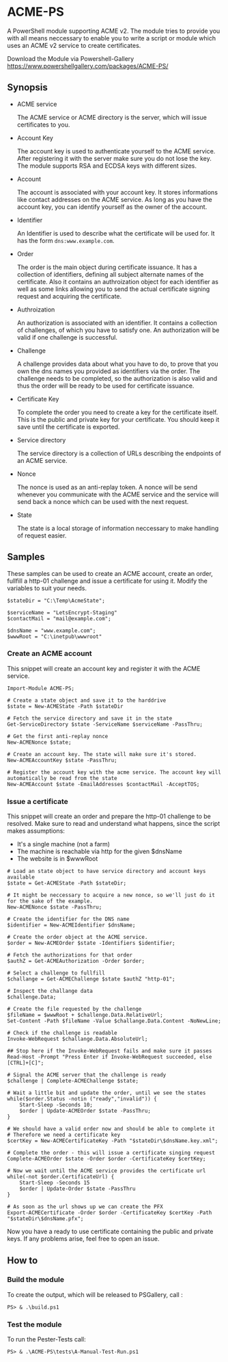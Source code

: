 # ACME-PS

A PowerShell module supporting ACME v2. The module tries to provide you with all means neccessary
to enable you to write a script or module which uses an ACME v2 service to create certificates.

Download the Module via Powershell-Gallery https://www.powershellgallery.com/packages/ACME-PS/

## Synopsis

 - ACME service

   The ACME service or ACME directory is the server, which will issue certificates to you.

 - Account Key

   The account key is used to authenticate yourself to the ACME service. After registering it with   the server make sure you do not lose the key.
   The module supports RSA and ECDSA keys with different sizes.

 - Account

   The account is associated with your account key. It stores informations like contact addresses on the ACME service. As long as you have the account key, you can identify yourself as the owner of the account.

 - Identifier

   An Identifier is used to describe what the certificate will be used for. It has the form `dns:www.example.com`.

 - Order

   The order is the main object during certificate issuance. It has a collection of identifiers, defining all subject alternate names of the certificate.
   Also it contains an authroization object for each identifier as well as some links allowing you to send the actual certificate signing request and acquiring the certificate.

 - Authroization

   An authorization is associated with an identifier. It contains a collection of challenges, of which you have to satisfy one. An authorization will be valid if one challenge is successful.

 - Challenge

   A challenge provides data about what you have to do, to prove that you own the dns names you provided as identifiers via the order. The challenge needs to be completed, so the authorization is also valid and thus the order will be ready to be used for certificate issuance.

 - Certificate Key

   To complete the order you need to create a key for the certificate itself. This is the public and private key for your certificate. You should keep it save until the certificate is exported.

 - Service directory

   The service directory is a collection of URLs describing the endpoints of an ACME service.

 - Nonce

   The nonce is used as an anti-replay token. A nonce will be send whenever you communicate with the ACME service and the service will send back a nonce which can be used with the next request.

 - State

   The state is a local storage of information neccessary to make handling of request easier.

## Samples

These samples can be used to create an ACME account, create an order, fullfill a http-01 challenge and issue a certificate for using it. Modify the variables to suit your needs.

```
$stateDir = "C:\Temp\AcmeState";

$serviceName = "LetsEncrypt-Staging"
$contactMail = "mail@example.com";

$dnsName = "www.example.com";
$wwwRoot = "C:\inetpub\wwwroot"
```

### Create an ACME account

This snippet will create an account key and register it with the ACME service.

```
Import-Module ACME-PS;

# Create a state object and save it to the harddrive
$state = New-ACMEState -Path $stateDir

# Fetch the service directory and save it in the state
Get-ServiceDirectory $state -ServiceName $serviceName -PassThru;

# Get the first anti-replay nonce
New-ACMENonce $state;

# Create an account key. The state will make sure it's stored.
New-ACMEAccountKey $state -PassThru;

# Register the account key with the acme service. The account key will automatically be read from the state
New-ACMEAccount $state -EmailAddresses $contactMail -AcceptTOS;
```

### Issue a certificate

This snippet will create an order and prepare the http-01 challenge to be resolved.
Make sure to read and understand what happens, since the script makes assumptions:

 - It's a single machine (not a farm)
 - The machine is reachable via http for the given $dnsName
 - The website is in $wwwRoot

```
# Load an state object to have service directory and account keys available
$state = Get-ACMEState -Path $stateDir;

# It might be neccessary to acquire a new nonce, so we'll just do it for the sake of the example.
New-ACMENonce $state -PassThru;

# Create the identifier for the DNS name
$identifier = New-ACMEIdentifier $dnsName;

# Create the order object at the ACME service.
$order = New-ACMEOrder $state -Identifiers $identifier;

# Fetch the authorizations for that order
$authZ = Get-ACMEAuthorization -Order $order;

# Select a challenge to fullfill
$challange = Get-ACMEChallenge $state $authZ "http-01";

# Inspect the challange data
$challenge.Data;

# Create the file requested by the challenge
$fileName = $wwwRoot + $challenge.Data.RelativeUrl;
Set-Content -Path $fileName -Value $challange.Data.Content -NoNewLine;

# Check if the challenge is readable
Invoke-WebRequest $challange.Data.AbsoluteUrl;

## Stop here if the Invoke-WebRequest fails and make sure it passes
Read-Host -Prompt "Press Enter if Invoke-WebRequest succeeded, else [CTRL]+[C]";

# Signal the ACME server that the challenge is ready
$challenge | Complete-ACMEChallenge $state;

# Wait a little bit and update the order, until we see the states
while($order.Status -notin ("ready","invalid")) {
    Start-Sleep -Seconds 10;
    $order | Update-ACMEOrder $state -PassThru;
}

# We should have a valid order now and should be able to complete it
# Therefore we need a certificate key
$certKey = New-ACMECertificateKey -Path "$stateDir\$dnsName.key.xml";

# Complete the order - this will issue a certificate singing request
Complete-ACMEOrder $state -Order $order -CertificateKey $certKey;

# Now we wait until the ACME service provides the certificate url
while(-not $order.CertificateUrl) {
    Start-Sleep -Seconds 15
    $order | Update-Order $state -PassThru
}

# As soon as the url shows up we can create the PFX
Export-ACMECertificate -Order $order -CertificateKey $certKey -Path "$stateDir\$dnsName.pfx";
```

Now you have a ready to use certificate containing the public and private keys.
If any problems arise, feel free to open an issue.

## How to

### Build the module

To create the output, which will be released to PSGallery, call :

```
PS> & .\build.ps1
```

### Test the module

To run the Pester-Tests call:

```
PS> & .\ACME-PS\tests\A-Manual-Test-Run.ps1
```
